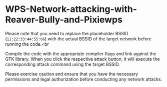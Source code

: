 # WPS-Network-attacking-with-Reaver-Bully-and-Pixiewps
Please note that you need to replace the placeholder BSSID (`11:22:33:44:55:66`) with the actual BSSID of the target network before running the code.<br

Compile the code with the appropriate compiler flags and link against the GTK library. When you click the respective attack button, it will execute the corresponding attack command using the target BSSID.<br>

Please exercise caution and ensure that you have the necessary permissions and legal authorization before conducting any network attacks.<br><br>
